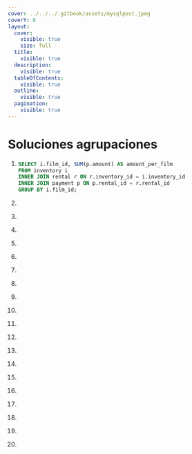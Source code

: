 ```yaml
---
cover: ../../../.gitbook/assets/mysqlpost.jpeg
coverY: 0
layout:
  cover:
    visible: true
    size: full
  title:
    visible: true
  description:
    visible: true
  tableOfContents:
    visible: true
  outline:
    visible: true
  pagination:
    visible: true
---
```


# Soluciones agrupaciones

1. ```sql
   SELECT i.film_id, SUM(p.amount) AS amount_per_film
   FROM inventory i
   INNER JOIN rental r ON r.inventory_id = i.inventory_id
   INNER JOIN payment p ON p.rental_id = r.rental_id
   GROUP BY i.film_id;
   ```
2. ```sql
   ```
3. ```sql
   ```
4. ```sql
   ```
5. ```sql
   ```
6. ```sql
   ```
7. ```sql
   ```
8. ```sql
   ```
9. ```sql
   ```
10. ```sql
    ```
11. ```sql
    ```
12. ```sql
    ```
13. ```sql
    ```
14. ```sql
    ```
15. ```sql
    ```
16. ```sql
    ```
17. ```sql
    ```
18. ```sql
    ```
19. ```sql
    ```
20. ```sql
    ```
